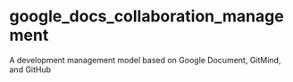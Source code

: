 # google_docs_collaboration_management
A development management model based on Google Document, GitMind, and GitHub
